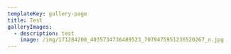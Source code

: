 ```yaml
---
templateKey: gallery-page
title: Test
galleryImages:
  - description: test
    image: /img/171284208_4035734736489523_7079475951236520267_n.jpg
---
```

